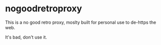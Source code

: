 # nogoodretroproxy

This is a no good retro proxy, moslty built for personal use to de-https the web. 

It's bad, don't use it. 
